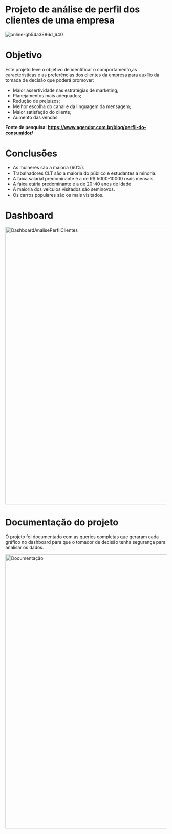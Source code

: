 # Projeto de análise de perfil dos clientes de uma empresa

![online-gb54a3886d_640](https://user-images.githubusercontent.com/120759992/212311599-bc170875-1f82-4af7-9c4f-e322c032060a.jpg)


# Objetivo
Este projeto teve o objetivo de identificar o comportamento,as características e as preferências dos clientes da empresa para auxílio da tomada de decisão que poderá promover:
    
-  Maior assertividade nas estratégias de marketing;
-  Planejamentos mais adequados;
 - Redução de prejuízos;
 - Melhor escolha do canal e da linguagem da mensagem;
 - Maior satisfação do cliente;
 - Aumento das vendas.
 
  **Fonte de pesquisa: https://www.agendor.com.br/blog/perfil-do-consumidor/**

# Conclusões
- As mulheres são a maioria (60%).
- Trabalhadores CLT são a maioria do público e estudantes a minoria.
- A faixa salarial predominante é a de R$ 5000-10000 reais mensais
- A faixa etária predominante é a de 20-40 anos de idade
- A maioria dos veículos visitados são seminovos.
- Os carros populares são os mais visitados.

# Dashboard

<img width="867" alt="DashboardAnalisePerfilClientes" src="https://user-images.githubusercontent.com/120759992/212308651-70d2a891-a261-48b6-bd2e-b4ac755f2579.PNG">

# Documentação do projeto
O projeto foi documentado com as queries completas que geraram cada gráfico no dashboard para que o tomador de decisão tenha segurança para analisar os dados.

<img width="856" alt="Documentação" src="https://user-images.githubusercontent.com/120759992/212308727-72bed17b-1a38-4e8e-81c3-ea0afbf1fb4f.PNG">

